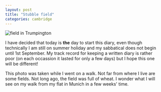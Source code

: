 ```yaml
---
layout: post
title: "Stubble field"
categories: cambridge
---
```

<img src="/sabbaticaldiary/images/2022-08-01.jpg" alt="field in Trumpington" class="center">

I have decided that today is **the** day to start this diary, even though technically I am still on summer holiday and my sabbatical does not begin until 1st September. My track record for keeping a written diary is rather poor (on each occassion it lasted for only a few days) but I hope this one will be different!

This photo was taken while I went on a walk. Not far from where I live are some fields. Not long ago, the field was full of wheat. I wonder what I will see on my walk from my flat in Munich in a few weeks' time.